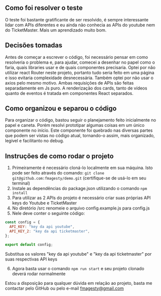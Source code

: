 ## Como foi resolver o teste

O teste foi bastante gratificante de ser resolvido, é sempre interessante lidar com APIs diferentes e eu ainda não conhecia as APIs do youtube nem do TicketMaster. Mais um aprendizado muito bom.

## Decisões tomadas

Antes de começar a escrever o código, foi necessário pensar em como resolveria o problema e, para ajudar, comecei a desenhar no papel como o faria, quais libraries usar e de quais componentes precisaria. Optei por não utilizar react Router neste projeto, portanto tudo seria feito em uma página e isso evitaria complexidade desnecessária. Também optei por não usar o axios pelo mesmo motivo. Ambas requisições de APIs são feitas separadamente em Js puro. A renderização dos cards, tanto de vídeos quanto de eventos é tratada em componentes React separados.

## Como organizou e separou o código

Para organizar o código, bastou seguir o planejamento feito inicialmente no papel e caneta. Porém resolvi prototipar algumas coisas em um único componente no início. Este componente foi quebrado nas diversas partes que podem ser vistas no código atual, tornando-o assim, mais organizado, legível e facilitanto no debug.

## Instruções de como rodar o projeto

1. Primeiramente é necessário cloná-lo localmente em sua máquina. Isto pode ser feito através do comando: `git clone git@github.com:fmagesty/demo.git` (certifique-se de usá-lo em seu terminal)
2. Instale as dependências do package.json utilizando o comando `npm install`
3. Para utilizar as 2 APIs do projeto é necessário criar suas próprias API keys do Youtube e TicketMaster
4. No diretório /src renomeie o arquivo config.example.js para config.js
5. Nele deve conter o seguinte código:

```js
const config = {
  API_KEY: "key da api youtube",
  API_KEY_2: "key da api ticketmaster",
};

export default config;
```

Substitua os valores "key da api youtube" e "key da api ticketmaster" por suas respectivas API keys

6. Agora basta usar o comando `npm run start` e seu projeto clonado deverá rodar normalmente

Estou a disposição para qualquer dúvida em relação ao projeto, basta me contactar pelo GitHub ou pelo e-mail fmagesty@gmail.com
